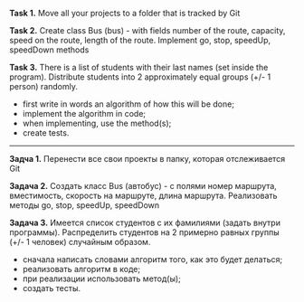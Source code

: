 **Task 1.**
Move all your projects to a folder that is tracked by Git

**Task 2.**
Create class Bus (bus) - with fields number of the route, capacity, speed on the route, length of the route.
Implement go, stop, speedUp, speedDown methods

**Task 3.**
There is a list of students with their last names (set inside the program).
Distribute
  students into 2 approximately equal groups (+/- 1 person) randomly.
- first write in words an algorithm of how this will be done;
- implement the algorithm in code;
- when implementing, use the method(s);
- create tests.
___________________________

**Задча 1.**
Перенести все свои проекты в папку, которая отслеживается Git

**Задача 2.**
Создать класс Bus (автобус) - с полями номер маршрута, вместимость, скорость на маршруте, длина маршрута.
Реализовать методы go, stop, speedUp, speedDown


**Задача 3.**
Имеется список студентов с их фамилиями (задать внутри программы).
Распределить студентов на 2 примерно равных группы (+/- 1 человек) случайным образом.
- сначала написать словами алгоритм того, как это будет делаться;
- реализовать алгоритм в коде;
- при реализации использовать метод(ы);
- создать тесты.













